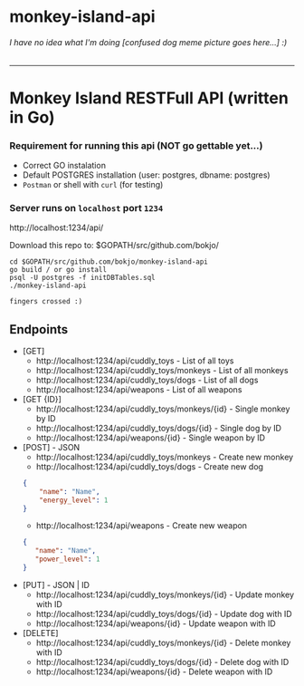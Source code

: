 # monkey-island-api

###### I have no idea what I'm doing *[confused dog meme picture goes here...]* :)
___

# Monkey Island RESTFull API (written in Go)

### Requirement for running this api (NOT go gettable yet...)
- Correct GO instalation 
- Default POSTGRES installation (user: postgres, dbname: postgres)
- `Postman` or shell with `curl` (for testing)


### Server runs on `localhost` port `1234`
http://localhost:1234/api/

Download this repo to: $GOPATH/src/github.com/bokjo/

```
cd $GOPATH/src/github.com/bokjo/monkey-island-api
go build / or go install
psql -U postgres -f initDBTables.sql
./monkey-island-api

fingers crossed :)
```

## Endpoints
- [GET]
    - http://localhost:1234/api/cuddly_toys         - List of all toys
    - http://localhost:1234/api/cuddly_toys/monkeys - List of all monkeys
    - http://localhost:1234/api/cuddly_toys/dogs    - List of all dogs
    - http://localhost:1234/api/weapons             - List of all weapons
- [GET {ID}]   
    - http://localhost:1234/api/cuddly_toys/monkeys/{id} - Single monkey by ID
    - http://localhost:1234/api/cuddly_toys/dogs/{id}    - Single dog by ID
    - http://localhost:1234/api/weapons/{id}             - Single weapon by ID
- [POST] - JSON
    - http://localhost:1234/api/cuddly_toys/monkeys - Create new monkey
    - http://localhost:1234/api/cuddly_toys/dogs    - Create new dog
    ```json
    {
        "name": "Name",
        "energy_level": 1
    }
    ```
    - http://localhost:1234/api/weapons             - Create new weapon
     ```json
    {
        "name": "Name",
        "power_level": 1
    }
    ```
- [PUT] - JSON | ID  
    - http://localhost:1234/api/cuddly_toys/monkeys/{id}  - Update monkey with ID
    - http://localhost:1234/api/cuddly_toys/dogs/{id}     - Update dog with ID
    - http://localhost:1234/api/weapons/{id}              - Update weapon with ID
- [DELETE]   
    - http://localhost:1234/api/cuddly_toys/monkeys/{id}  - Delete monkey with ID
    - http://localhost:1234/api/cuddly_toys/dogs/{id}     - Delete dog with ID
    - http://localhost:1234/api/weapons/{id}              - Delete weapon with ID